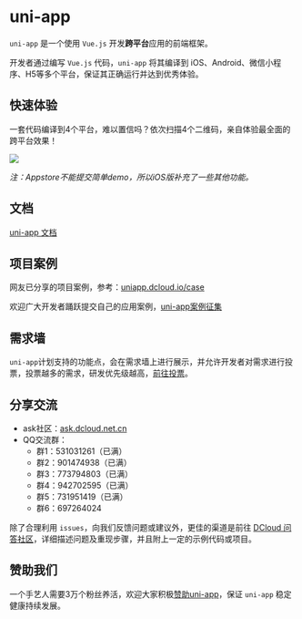 # uni-app

`uni-app` 是一个使用 `Vue.js` 开发**跨平台**应用的前端框架。

开发者通过编写 `Vue.js` 代码，`uni-app` 将其编译到 iOS、Android、微信小程序、H5等多个平台，保证其正确运行并达到优秀体验。

## 快速体验

一套代码编译到4个平台，难以置信吗？依次扫描4个二维码，亲自体验最全面的跨平台效果！

<img src="http://img.cdn.aliyun.dcloud.net.cn/guide/uniapp/hello-uniapp-barcode.png"/>

*注：Appstore不能提交简单demo，所以iOS版补充了一些其他功能。*


## 文档

[uni-app 文档](https://uniapp.dcloud.io)

## 项目案例

网友已分享的项目案例，参考：[uniapp.dcloud.io/case](https://uniapp.dcloud.io/case)

欢迎广大开发者踊跃提交自己的应用案例，[uni-app案例征集](https://github.com/dcloudio/uni-app/issues/6)

## 需求墙

`uni-app`计划支持的功能点，会在需求墙上进行展示，并允许开发者对需求进行投票，投票越多的需求，研发优先级越高，[前往投票](https://dev.dcloud.net.cn/wish/)。


## 分享交流

- ask社区：[ask.dcloud.net.cn](http://ask.dcloud.net.cn/explore/category-12)
- QQ交流群：
  - 群1：531031261（已满）
  - 群2：901474938（已满）
  - 群3：773794803（已满）
  - 群4：942702595（已满）
  - 群5：731951419（已满）
  - 群6：697264024
  

除了合理利用 `issues`，向我们反馈问题或建议外，更佳的渠道是前往 [DCloud 问答社区](https://ask.dcloud.net.cn/explore/)，详细描述问题及重现步骤，并且附上一定的示例代码或项目。

## 赞助我们

一个手艺人需要3万个粉丝养活，欢迎大家积极[赞助uni-app](http://dev.dcloud.net.cn/sponsor/?channel=uniapp)，保证 `uni-app` 稳定健康持续发展。

